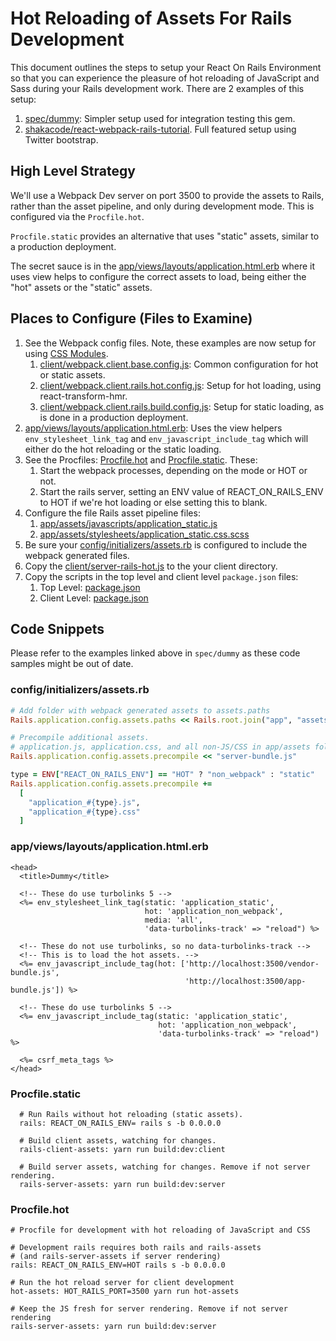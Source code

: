 # Hot Reloading of Assets For Rails Development

This document outlines the steps to setup your React On Rails Environment so that you can experience the pleasure of hot reloading of JavaScript and Sass during your Rails development work. There are 2 examples of this setup:

1. [spec/dummy](https://github.com/shakacode/react_on_rails/tree/master/spec/dummy): Simpler setup used for integration testing this gem.
1. [shakacode/react-webpack-rails-tutorial](https://github.com/shakacode/react-webpack-rails-tutorial/). Full featured setup using Twitter bootstrap.

## High Level Strategy

We'll use a Webpack Dev server on port 3500 to provide the assets to Rails, rather than the asset pipeline, and only during development mode. This is configured via the `Procfile.hot`. 

`Procfile.static` provides an alternative that uses "static" assets, similar to a production deployment.

The secret sauce is in the [app/views/layouts/application.html.erb](https://github.com/shakacode/react_on_rails/tree/master/spec/dummy/app/views/layouts/application.html.erb) where it uses view helps to configure the correct assets to load, being either the "hot" assets or the "static" assets.

## Places to Configure (Files to Examine)

1. See the Webpack config files. Note, these examples are now setup for using [CSS Modules](https://github.com/css-modules/css-modules).
   1. [client/webpack.client.base.config.js](https://github.com/shakacode/react_on_rails/tree/master/spec/dummy/client/webpack.client.base.config.js): Common configuration for hot or static assets.
   1. [client/webpack.client.rails.hot.config.js](https://github.com/shakacode/react_on_rails/tree/master/spec/dummy/client/webpack.client.rails.hot.config.js): Setup for hot loading, using react-transform-hmr.
   1. [client/webpack.client.rails.build.config.js](https://github.com/shakacode/react_on_rails/tree/master/spec/dummy/client/webpack.client.rails.build.config.js): Setup for static loading, as is done in a production deployment.
1. [app/views/layouts/application.html.erb](https://github.com/shakacode/react_on_rails/tree/master/spec/dummy/app/views/layouts/application.html.erb): Uses the view helpers `env_stylesheet_link_tag` and `env_javascript_include_tag` which will either do the hot reloading or the static loading.
1. See the Procfiles: [Procfile.hot](https://github.com/shakacode/react_on_rails/tree/master/spec/dummy/Procfile.hot) and [Procfile.static](https://github.com/shakacode/react_on_rails/tree/master/spec/dummy/Procfile.static). These:
   1. Start the webpack processes, depending on the mode or HOT or not.
   2. Start the rails server, setting an ENV value of REACT_ON_RAILS_ENV to HOT if we're hot loading or else setting this to blank.
1. Configure the file Rails asset pipeline files:
   1. [app/assets/javascripts/application_static.js](https://github.com/shakacode/react_on_rails/tree/master/spec/dummy/app/assets/javascripts/application_static.js) 
   1. [app/assets/stylesheets/application_static.css.scss](https://github.com/shakacode/react_on_rails/tree/master/spec/dummy/app/assets/stylesheets/application_static.css.scss)
1. Be sure your [config/initializers/assets.rb](https://github.com/shakacode/react_on_rails/tree/master/spec/dummy/config/initializers/assets.rb) is configured to include the webpack generated files.
1. Copy the [client/server-rails-hot.js](https://github.com/shakacode/react_on_rails/tree/master/spec/dummy/client/server-rails-hot.js) to the your client directory.
1. Copy the scripts in the top level and client level `package.json` files:
   1. Top Level: [package.json](https://github.com/shakacode/react_on_rails/tree/master/spec/dummy/package.json)
   1. Client Level: [package.json](https://github.com/shakacode/react_on_rails/tree/master/spec/dummy/client/package.json)


## Code Snippets
Please refer to the examples linked above in `spec/dummy` as these code samples might be out of date.


### config/initializers/assets.rb

```ruby
# Add folder with webpack generated assets to assets.paths
Rails.application.config.assets.paths << Rails.root.join("app", "assets", "webpack")

# Precompile additional assets.
# application.js, application.css, and all non-JS/CSS in app/assets folder are already added.
Rails.application.config.assets.precompile << "server-bundle.js"

type = ENV["REACT_ON_RAILS_ENV"] == "HOT" ? "non_webpack" : "static"
Rails.application.config.assets.precompile +=
  [
    "application_#{type}.js",
    "application_#{type}.css"
  ]
```

### app/views/layouts/application.html.erb

```erb
<head>
  <title>Dummy</title>

  <!-- These do use turbolinks 5 -->
  <%= env_stylesheet_link_tag(static: 'application_static',
                              hot: 'application_non_webpack',
                              media: 'all',
                              'data-turbolinks-track' => "reload") %>

  <!-- These do not use turbolinks, so no data-turbolinks-track -->
  <!-- This is to load the hot assets. -->
  <%= env_javascript_include_tag(hot: ['http://localhost:3500/vendor-bundle.js',
                                       'http://localhost:3500/app-bundle.js']) %>

  <!-- These do use turbolinks 5 -->
  <%= env_javascript_include_tag(static: 'application_static',
                                 hot: 'application_non_webpack',
                                 'data-turbolinks-track' => "reload") %>

  <%= csrf_meta_tags %>
</head>
```

### Procfile.static
```
  # Run Rails without hot reloading (static assets).
  rails: REACT_ON_RAILS_ENV= rails s -b 0.0.0.0
  
  # Build client assets, watching for changes.
  rails-client-assets: yarn run build:dev:client
  
  # Build server assets, watching for changes. Remove if not server rendering.
  rails-server-assets: yarn run build:dev:server
```

### Procfile.hot

```
# Procfile for development with hot reloading of JavaScript and CSS 

# Development rails requires both rails and rails-assets
# (and rails-server-assets if server rendering)
rails: REACT_ON_RAILS_ENV=HOT rails s -b 0.0.0.0

# Run the hot reload server for client development
hot-assets: HOT_RAILS_PORT=3500 yarn run hot-assets

# Keep the JS fresh for server rendering. Remove if not server rendering
rails-server-assets: yarn run build:dev:server
```

